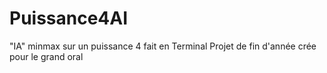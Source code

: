 # Puissance4AI
"IA" minmax sur un puissance 4 fait en Terminal
Projet de fin d'année crée pour le grand oral
